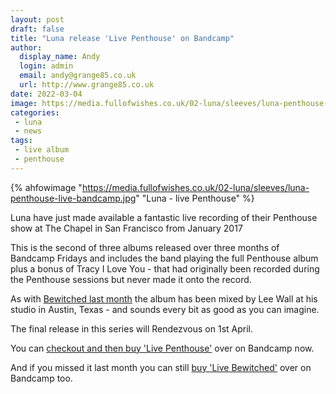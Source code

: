 ```yaml
---
layout: post
draft: false
title: "Luna release 'Live Penthouse' on Bandcamp"
author: 
  display_name: Andy
  login: admin
  email: andy@grange85.co.uk
  url: http://www.grange85.co.uk
date: 2022-03-04
image: https://media.fullofwishes.co.uk/02-luna/sleeves/luna-penthouse-live-bandcamp.jpg
categories:
 - luna
 - news
tags:
 - live album
 - penthouse
---
```

{% ahfowimage "https://media.fullofwishes.co.uk/02-luna/sleeves/luna-penthouse-live-bandcamp.jpg" "Luna - live Penthouse" %}

Luna have just made available a fantastic live recording of their Penthouse show at The Chapel in San Francisco from January 2017

This is the second of three albums released over three months of Bandcamp Fridays and includes the band playing the full Penthouse album plus a bonus of Tracy I Love You - that had originally been recorded during the Penthouse sessions but never made it onto the record.

As with [Bewitched last month](/2022/02/04/luna-live-bewitched-on-bandcamp/) the album has been mixed by Lee Wall at his studio in Austin, Texas - and sounds every bit as good as you can imagine.

The final release in this series will Rendezvous on 1st April.

You can [checkout and then buy 'Live Penthouse'](https://luna.bandcamp.com/album/live-penthouse) over on Bandcamp now.

And if you missed it last month you can still [buy 'Live Bewitched'](https://luna.bandcamp.com/album/live-bewitched) over on Bandcamp too.

